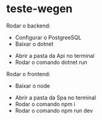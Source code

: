 # teste-wegen

Rodar o backend:

<ul> <li>Configurar o PostgreeSQL</li>
<li>Baixar o dotnet</li>

</ul>


<ul>
  <li>Abrir a pasta da Api no terminal</li>
  <li>Rodar o comando dotnet run</li>
</ul>

Rodar o frontend:

<ul><li>Baixar o node</li></ul>

<ul>
  <li>
    Abrir a pasta da Spa no terminal
  </li>
  <li>
    Rodar o comando npm i 
  </li>

  <li>
    Rodar o comando npm run dev
  </li>
</ul>

